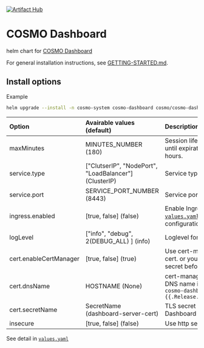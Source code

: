 [![Artifact Hub](https://img.shields.io/endpoint?url=https://artifacthub.io/badge/repository/cosmo)](https://artifacthub.io/packages/search?repo=cosmo)

# COSMO Dashboard
helm chart for [COSMO Dashboard](https://github.com/cosmo-workspace/cosmo)

For general installation instructions, see [GETTING-STARTED.md](https://github.com/cosmo-workspace/cosmo/blob/main/docs/GETTING-STARTED.md).

## Install options

Example

```sh
helm upgrade --install -n cosmo-system cosmo-dashboard cosmo/cosmo-dashboard --set service.type=LoadBalancer
```

| Option | Avairable values (default) | Description |
|:-------|:----------------|:------------|
| maxMinutes | MINUTES_NUMBER (180) | Session lifetime minutes until expiration. default 3 hours. |
| service.type | ["ClutserIP", "NodePort", "LoadBalancer"] (ClusterIP) | Service type of Dashboard |
| service.port | SERVICE_PORT_NUMBER (8443) | Service port of Dashboard |
| ingress.enabled | [true, false] (false) | Enable Ingress. See [`values.yaml`](https://github.com/cosmo-workspace/cosmo/blob/main/charts/cosmo-dashboard/values.yaml) to other ingress configurations |
| logLevel | ["info", "debug", 2(DEBUG_ALL) ] (info) | Loglevel for zap logger |
| cert.enableCertManager | [true, false] (true) | Use cert-manager to gen cert. or you prepare TLS secret before install |
| cert.dnsName | HOSTNAME (None) | cert-manager certificate DNS name in addition to `cosmo-dashboard.{{.Release.Namespace}}.svc` |
| cert.secretName | SecretName (dashboard-server-cert) | TLS secret name for Dashboard |
| insecure | [true, false] (false) | Use http server not https |

See detail in [`values.yaml`](https://github.com/cosmo-workspace/cosmo/blob/main/charts/cosmo-dashboard/values.yaml)
